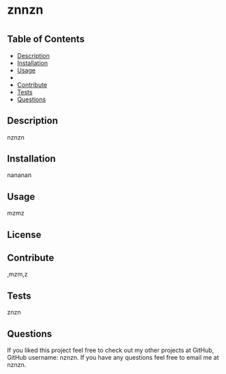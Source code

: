 # znnzn
  # 

  ## Table of Contents
  - [Description](#description)
  - [Installation](#installation)
  - [Usage](#usage)
  - 
  - [Contribute](#contribute)
  - [Tests](#tests)
  - [Questions](#questions)

  ## Description
  nznzn

  ## Installation
  nananan

  ## Usage
  mzmz

  ## License
  

  ## Contribute
  ,mzm,z

  ## Tests
  znzn

  ## Questions
  If you liked this project feel free to check out my other projects at GitHub,  GitHub username: nznzn.
  If you have any questions feel free to email me at  nznzn.
